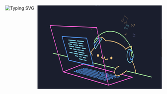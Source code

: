 <div align="center">
  <img align="right" height="270" width="400" alt="GIF" src="https://github.com/SophieNguyen113/SophieNguyen113/blob/main/Sophie%20Nguyen%20-%20CatCat.gif">
  
  <p align="left">
    <img src="https://readme-typing-svg.herokuapp.com?duration=6500&color=777777&background=ffff&width=500&height=120&lines=++SundaneseXploiter!" alt="Typing SVG">
  </p>
